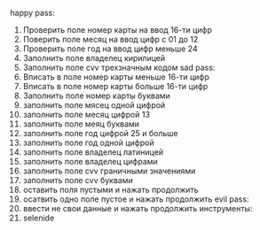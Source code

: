 happy pass:
1. Проверить поле номер карты на ввод 16-ти цифр
2. Поверить поле месяц на ввод цифр с 01 до 12
3. Проверить поле год на ввод цифр меньше 24
4. Заполнить поле владелец кирилицей
5. Заполнить поле cvv трехзначным кодом
sad pass:
1. Вписать в поле номер карты меньше 16-ти цифр
2. Вписать в поле номер карты больше 16-ти цифр
3. Заполнить поле номер карты буквами
4. заполнить поле мясец одной цифрой
5. заполнить поле месяц цифрой 13
6. заполнить поле меяц буквами
7. заполнить поле год цифрой 25 и больше
8. заполнить поле год одной цифрой
9. заполнить поле владелец латиницей
10. заполнить поле владелец цифрами
11. заполнить поле cvv граничными значениями
12. заполнить поле cvv буквами
13. оставить поля пустыми и нажать продолжить
14. осатвить одно поле пустое и нажать продолжить
evil pass:
1. ввести не свои данные и нажать продолжить
инструменты:
1. selenide

